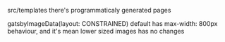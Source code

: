 src/templates there's programmaticaly generated pages

gatsbyImageData(layout: CONSTRAINED) default has max-width: 800px behaviour, and it's mean lower sized images has no changes
